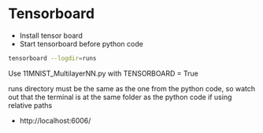 # Tensorboard

- Install tensor board
- Start tensorboard before python code

```bash
tensorboard --logdir=runs
```

Use 11MNIST_MultilayerNN.py with TENSORBOARD = True

runs directory must be the same as the one from the python code, so watch out that the terminal is at the same folder as the python code if using relative paths

- http://localhost:6006/